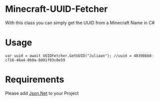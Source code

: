 # Minecraft-UUID-Fetcher
With this class you can simply get the UUID from a Minecraft Name in C#

# Usage
```
var uuid = await UUIDFetcher.GetUUID("Juliaan"); //uuid = 48398bb8-c716-46a4-860a-6081f03c8e59
```
# Requirements

Please add [Json.Net](https://www.newtonsoft.com/json) to your Project

